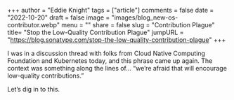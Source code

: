 +++
author = "Eddie Knight"
tags = ["article"]
comments = false
date = "2022-10-20"
draft = false
image = "images/blog_new-os-contributor.webp"
menu = ""
share = false
slug = "Contribution Plague"
title= "Stop the Low-Quality Contribution Plague"
jumpURL = "https://blog.sonatype.com/stop-the-low-quality-contribution-plague"
+++

I was in a discussion thread with folks from Cloud Native Computing Foundation and Kubernetes today, and this phrase came up again. The context was something along the lines of… “we’re afraid that will encourage low-quality contributions.”

Let’s dig in to this.